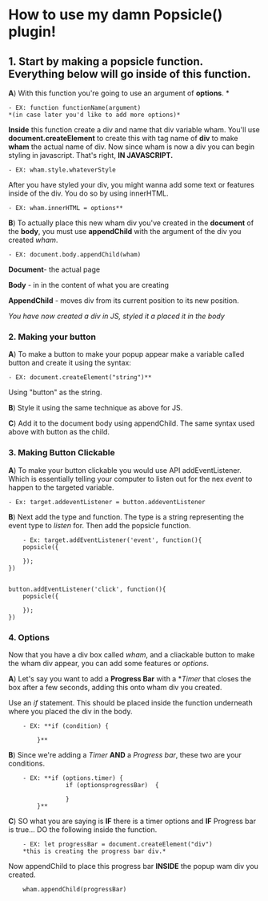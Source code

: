 # How to use my damn Popsicle() plugin!

## 1. Start by making a popsicle function. Everything below will go  inside of this function.

**A**) With this function you're going to use an argument of **options**. *

	- EX: function functionName(argument) 
	*(in case later you'd like to add more options)*

**Inside** this function create a div and name that div variable wham. You'll use **document.createElement** to create this with tag name of **div** to make **wham** the actual name of div.
Now since wham is now a div you can begin styling in javascript. That's right, **IN JAVASCRIPT.**

	- EX: wham.style.whateverStyle
	
After you have styled your div, you might wanna add some text or features inside of the div. You do so by using innerHTML. 

	- EX: wham.innerHTML = options**

**B**) To actually  place this new wham div you've created in the **document** of the **body**, you must use **appendChild** with the argument of the div you created *wham*. 

	- EX: document.body.appendChild(wham)

**Document**- the actual page

**Body** - in in the content of what you are creating

**AppendChild** - moves div from its current position to its new position.

*You have now created a div in JS, styled it a placed it in the body*

### 2. Making your button

**A**) To make a button to make your popup appear make a variable called button and create it using the syntax: 

	- EX: document.createElement("string")**

Using "button" as the string.

**B**) Style it using the same technique as above for JS.

**C**) Add it to the document body using appendChild. The same syntax  used above with button as the child.

### 3. Making Button Clickable

**A**) To make your button clickable you would use API addEventListener. Which is essentially telling your computer to listen out for the nex *event* to happen to the targeted variable. 

	- Ex: target.addeventListener = button.addeventListener

**B**) Next add the type and function. The type is a string representing the event type to *listen* for. Then add the popsicle  function.
	
		- Ex: target.addEventListener('event', function(){
		popsicle({
     
    	});
	})


	button.addEventListener('click', function(){
		popsicle({
    	
    	});
	})

### 4. Options 

Now that you have a div box called *wham*, and a cliackable button to make the wham div appear, you can add some features or *options*.

**A**) Let's say you want to add a **Progress Bar** with a **Timer* that closes the box after a few seconds, adding this onto wham div you created. 

Use an *if* statement. This should be placed inside the function underneath where you placed the div in the body.

		- EX: **if (condition) {
		
			}**

**B**) Since we're adding a *Timer* **AND** a *Progress bar*, these two are your conditions.

		- EX: **if (options.timer) {
					if (optionsprogressBar)  {
					
					}
			}**

**C**) SO what you are saying is **IF** there is a timer options and **IF** Progress bar is true... DO the following inside the function.

		- EX: let progressBar = document.createElement("div")
		*this is creating the progress bar div.*

Now appendChild to place this progress bar **INSIDE** the popup wam div you created.
	
		wham.appendChild(progressBar)







